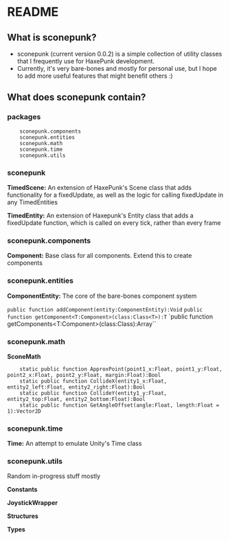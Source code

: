 # README #

## What is sconepunk? ##

- sconepunk (current version 0.0.2) is a simple collection of utility classes that I frequently use for HaxePunk development.
- Currently, it's very bare-bones and mostly for personal use, but I hope to add more useful features that might benefit others :)

## What does sconepunk contain? ##


### packages ###

``` sconepunk
    sconepunk.components
    sconepunk.entities
    sconepunk.math
    sconepunk.time
    sconepunk.utils
```


### sconepunk ###

**TimedScene:** An extension of HaxePunk's Scene class that adds functionality for a fixedUpdate, as well as the logic for calling fixedUpdate in any TimedEntities

**TimedEntity:** An extension of Haxepunk's Entity class that adds a fixedUpdate function, which is called on every tick, rather than every frame


### sconepunk.components ###

**Component:** Base class for all components. Extend this to create components


### sconepunk.entities ###

**ComponentEntity:** The core of the bare-bones component system

`public function addComponent(entity:ComponentEntity):Void`
`public function getComponent<T:Component>(class:Class<T>):T`
`public function getComponents<T:Component>(class:Class<T>):Array<T>``


### sconepunk.math ###

**SconeMath**

``` static public function ApproxFloat(float1:Float, float2:Float, margin:Float):Bool
    static public function ApproxPoint(point1_x:Float, point1_y:Float, point2_x:Float, point2_y:Float, margin:Float):Bool
    static public function CollideX(entity1_x:Float, entity2_left:Float, entity2_right:Float):Bool
    static public function CollideY(entity1_y:Float, entity2_top:Float, entity2_bottom:Float):Bool
    static public function GetAngleOffset(angle:Float, length:Float = 1):Vector2D
```

### sconepunk.time ###

**Time:** An attempt to emulate Unity's Time class


### sconepunk.utils ###

Random in-progress stuff mostly

**Constants**

**JoystickWrapper**

**Structures**

**Types**

